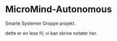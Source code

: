 # MicroMind-Autonomous
Smarte Systemer Groppe projekt. 

dette er en lese fil, vi kan skrive notater her. 
